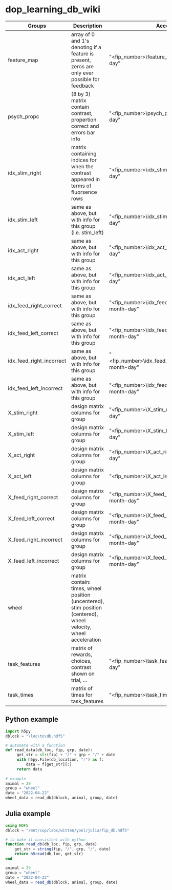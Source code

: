 # dop_learning_db_wiki

| Groups | Description | Acces |
| ------ | ----------- | ----- |
| feature_map |	array of 0 and 1's denoting if a feature is present, zeros are only ever possible for feedback |"<fip_number>\feature_map\year-month-day" |
| psych_propc |	(8 by 3) matrix contain contrast, propertion correct and errors bar info |	"<fip_number>\psych_proc\year-month-day" |
| idx_stim_right | matrix containing indices for when the contrast appeared in terms of fluorsence rows|"<fip_number>\idx_stim_right\year-month-day" |
| idx_stim_left | same as above, but with info for this group (i.e. stim_left) | "<fip_number>\idx_stim_left\year-month-day" | 
| idx_act_right | same as above, but with info for this group | "<fip_number>\idx_act_right\year-month-day" | 
| idx_act_left | same as above, but with info for this group | "<fip_number>\idx_act_left\year-month-day" |
| idx_feed_right_correct |same as above, but with info for this group | "<fip_number>\idx_feed_right_correct\year-month-day" |
| idx_feed_left_correct |same as above, but with info for this group | "<fip_number>\idx_feed_right_correct\year-month-day" |
| idx_feed_right_incorrect |same as above, but with info for this group | "<fip_number>\idx_feed_right_incorrect\year-month-day" |
| idx_feed_left_incorrect |same as above, but with info for this group | "<fip_number>\idx_feed_left_incorrect\year-month-day" |
| X_stim_right | design matrix columns for group | "<fip_number>\X_stim_right\year-month-day" |
| X_stim_left | design matrix columns for group | "<fip_number>\X_stim_left\year-month-day" |
| X_act_right | design matrix columns for group | "<fip_number>\X_act_right\year-month-day" |
| X_act_left | design matrix columns for group | "<fip_number>\X_act_left\year-month-day" |
| X_feed_right_correct | design matrix columns for group | "<fip_number>\X_feed_right_correct\year-month-day" |
| X_feed_left_correct | design matrix columns for group | "<fip_number>\X_feed_left_correct\year-month-day" |
| X_feed_right_incorrect | design matrix columns for group | "<fip_number>\X_feed_right_incorrect\year-month-day" |
| X_feed_left_incorrect | design matrix columns for group | "<fip_number>\X_feed_left_incorrect\year-month-day" |
| wheel | matrix contain: times, wheel position (uncentered), stim position (centered), wheel velocity, wheel acceleration |
| task_features | matrix of rewards, choices, contrast shown on trial, ... | "<fip_number>\task_features\year-month-day" |
| task_times | matrix of times for task_features | "<fip_number>\task_times\year-month-day" |

## Python example
```python
import h5py
dblock = "\loc\to\db.hdf5"

# automate with a function
def read_data(db_loc, fip, grp, date):
     get_str = str(fip) + "/" + grp + "/" + date
     with h5py.File(db_location, "r") as f:
         data = f[get_str][:]
     return data
     
# example
animal = 29
group = "wheel"
date = "2022-04-22"
wheel_data = read_db(dblock, animal, group, date)
```

## Julia example

```julia
using HDF5
dblock = "/mnt/cup/labs/witten/yoel/julia/fip_db.hdf5"

# to make it consistent with python
function read_db(db_loc, fip, grp, date)
    get_str = string(fip, "/", grp, "/", date)
    return h5read(db_loc, get_str)
end

animal = 29
group = "wheel"
date = "2022-04-22"
wheel_data = read_db(dblock, animal, group, date)
```
